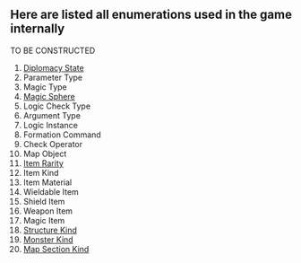 ## Here are listed all enumerations used in the game internally
TO BE CONSTRUCTED

1. [Diplomacy State](./Enumerations/ALM/DiplomacyState.md)
2. Parameter Type
3. Magic Type
4. [Magic Sphere](./Enumerations/ALM/MagicSphere.md)
5. Logic Check Type
6. Argument Type
7. Logic Instance
8. Formation Command
9. Check Operator
10. Map Object
11. [Item Rarity](./Enumerations/ALM/ItemRarity.md)
12. Item Kind
13. Item Material
14. Wieldable Item
15. Shield Item
16. Weapon Item
17. Magic Item
18. [Structure Kind](./Enumerations/ALM/StructureKind.md)
19. [Monster Kind](./Enumerations/ALM/MonsterKind.md)
20. [Map Section Kind](./Enumerations/ALM/MapSectionKind.md)
